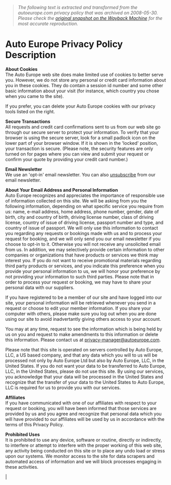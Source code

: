 > *The following text is extracted and transformed from the autoeurope.com privacy policy that was archived on 2008-05-30. Please check the [original snapshot on the Wayback Machine](https://web.archive.org/web/20080530210117id_/http%3A//www.autoeurope.com/privacy.cfm) for the most accurate reproduction.*

# Auto Europe Privacy Policy Description

**About Cookies**  
The Auto Europe web site does make limited use of cookies to better serve you. However, we do not store any personal or credit card information about you in these cookies. They do contain a session id number and some other basic information about your visit (for instance, which country you chose when you came to the site).

If you prefer, you can delete your Auto Europe cookies with our privacy tools listed on the right.

**Secure Transactions**  
All requests and credit card confirmations sent to us from our web site go through our secure server to protect your information. To verify that your browser is using the secure server, look for a small padlock icon on the lower part of your browser window. If it is shown in the 'locked' position, your transaction is secure. (Please note, the security features are only turned on for pages where you can view and submit your request or confirm your quote by providing your credit card number.)

**Email Newsletter**  
We use an 'opt-in' email newsletter. You can also [unsubscribe](https://web.archive.org/unsubscribe.cfm) from our email newsletter.

**About Your Email Address and Personal Information**  
Auto Europe recognizes and appreciates the importance of responsible use of information collected on this site. We will be asking from you the following information, depending on what specific service you require from us: name, e-mail address, home address, phone number, gender, date of birth, city and country of birth, driving license number, class of driving license, country of issue of driving license, passport number and type, and country of issue of passport. We will only use this information to contact you regarding any requests or bookings made with us and to process your request for booking, and we will only send you our email newsletter if you choose to opt-in to it. Otherwise you will not receive any unsolicited email from us. In addition, we may selectively provide certain information to other companies or organizations that have products or services we think may interest you. If you do not want to receive promotional materials regarding third party products or services, and you indicate this preference when you provide your personal information to us, we will honor your preference by not providing your information to such third parties. Please note that in order to process your request or booking, we may have to share your personal data with our suppliers.

If you have registered to be a member of our site and have logged into our site, your personal information will be retrieved whenever you send in a request or choose to edit your member information. If you share your computer with others, please make sure you log out when you are done using our site to avoid inadvertantly giving others access to your account. 

You may at any time, request to see the information which is being held by us on you and request to make amendments to this information or delete this information. Please contact us at [privacy-manager@autoeurope.com](mailto:privacy-manager@autoeurope.com).

Please note that this site is operated on servers controlled by Auto Europe, LLC, a US based company, and that any data which you will to us will be processed not only by Auto Europe Ltd but also by Auto Europe, LLC, in the United States. If you do not want your data to be transferred to Auto Europe, LLC, in the United States, please do not use this site. By using our services, you acknowledge that your data will be processed in the United States and recognize that the transfer of your data to the United States to Auto Europe, LLC is required for us to provide you with our services.

**Affiliates**  
If you have communicated with one of our affiliates with respect to your request or booking, you will have been informed that those services are provided by us and you agree and recognize that personal data which you will have provided to our affiliates will be used by us in accordance with the terms of this Privacy Policy.

**Prohibited Uses**  
It is prohibited to use any device, software or routine, directly or indirectly, to interfere or attempt to interfere with the proper working of this web site, any activity being conducted on this site or to place any undo load or stress upon our systems. We monitor access to the site for data scrapers and automated access of information and we will block processes engaging in these activities.

| 
